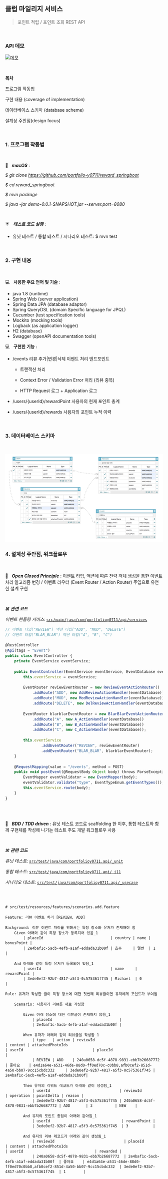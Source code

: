 ## 클럽 마일리지 서비스

> 포인트 적립 / 포인트 조회 REST API

<br/>

### API 데모

[![데모](http://img.youtube.com/vi/7iE5rkEBu9Y/0.jpg)](https://www.youtube.com/watch?v=7iE5rkEBu9Y?t=0s)

<br/>

**목차**

프로그램 작동법

구현 내용 (coverage of implementation)

데이터베이스 스키마 (database scheme)

설계상 주안점(design focus)

<br/>

### 1. 프로그램 작동법

<br/>

🚀 &nbsp; **_macOS_** :

_$ git clone https://github.com/portfolio-y0711/reward_springboot_

_$ cd reward_springboot_

_$ mvn package_

_$ java -jar demo-0.0.1-SNAPSHOT.jar --server.port=8080_

<br/>

☔ ️&nbsp; **_테스트 코드 실행_** :

- 유닛 테스트 / 통합 테스트 / 시나리오 테스트: $ mvn test

<br/>

### 2. 구현 내용

<br/>

💻 &nbsp; **사용한 주요 언어 및 기술** :

- java 1.8 (runtime)
- Spring Web (server application)
- Spring Data JPA (database adaptor)
- Spring QueryDSL (domain Specific language for JPQL)
- Cucumber (test specification tools)
- Mockito (mocking tools)
- Logback (as application logger)
- H2 (database)
- Swagger (openAPI documentation tools)

💻 &nbsp; **구현한 기능** :

- /events 리뷰 추가|변경|삭제 이벤트 처리 엔드포인트

  - 트랜잭션 처리

  - Context Error / Validation Error 처리 (리뷰 중복)

  - HTTP Request 로그 + Application 로그

- /users/{userId}/rewardPoint 사용자의 현재 포인트 총계

- /users/{userId}/rewards 사용자의 포인트 누적 이력

<br/>

### 3. 데이터베이스 스키마

<br/>

![스키마](./scheme.png)

<!--
<br/>

🏗 &nbsp; **_DDL Script_** :

```sql
# PLACES(장소)

CREATE TABLE IF NOT EXISTS

    PLACES (
      placeId VARCHAR PRIMARY KEY,
      country VARCHAR NOT NULL,
      name VARCHAR NOT NULL,
      bonusPoint INTEGER NOT NULL,
      timestamp DATETIME DEFAULT CURRENT_TIMESTAMP NOT NULL

) WITHOUT ROWID;

CREATE INDEX IF NOT EXISTS index_places_country ON PLACES(country);
CREATE INDEX IF NOT EXISTS index_places_name ON PLACES(name);
CREATE INDEX IF NOT EXISTS index_places_country_name ON PLACES(country,name);

# USERS(사용자)

CREATE TABLE IF NOT EXISTS

    USERS (
      userId VARCHAR PRIMARY KEY,
      name VARCHAR NOT NULL,
      rewardPoint INTEGER NOT NULL,
      timestamp DATETIME DEFAULT CURRENT_TIMESTAMP NOT NULL
    ) WITHOUT ROWID;

CREATE INDEX IF NOT EXISTS index_users_name ON users(name);

# REVIEWS(사용자 작성 리뷰)

CREATE TABLE IF NOT EXISTS

    REVIEWS (
      reviewId VARCHAR PRIMARY KEY,
      placeId INTEGER,
      content VARCHAR NOT NULL,
      attachedPhotoIds VARCHAR NOT NULL,
      userId INTEGER,
      rewarded INTEGER NOT NULL,
      timestamp DATETIME DEFAULT CURRENT_TIMESTAMP NOT NULL,

      CONSTRAINT fk_places
      FOREIGN KEY (placeId)
      REFERENCES PLACES (id)

      CONSTRAINT fk_users
      FOREIGN KEY (userId)
      REFERENCES USERS (id)
    ) WITHOUT ROWID;

CREATE INDEX IF NOT EXISTS index_reviews_rewarded ON REVIEWS(rewarded);

# REWARDS(포인트 적립 기록)

CREATE TABLE IF NOT EXISTS

    REWARDS (
      rewardId VARCHAR PRIMARY KEY,
      userId VARCHAR,
      reviewId VARCHAR,
      operation VARCHAR NOT NULL,
      pointDelta INTEGER NOT NULL,
      reason VARCHAR NOT NULL,
      timestamp DATETIME DEFAULT CURRENT_TIMESTAMP NOT NULL,

      CONSTRAINT fk_users_rewards_users
      FOREIGN KEY (userId)
      REFERENCES USERS (id)

    ) WITHOUT ROWID;

CREATE INDEX IF NOT EXISTS index_rewards_reason ON REWARDS(reason);
```
-->

### 4. 설계상 주안점, 워크플로우

<br/>

🎯 &nbsp; **_Open Closed Principle_** : 이벤트 타입, 액션에 따른 전략 객체 생성을 통한 이벤트 처리 알고리즘 변경 / 이벤트 라우터 (Event Router / Action Router) 주입으로 유연한 설계 구현

<br/>

**_⌘ 관련 코드_**

_이벤트 핸들링 서비스_: [`src/main/java/com/portfolioy0711/api/services`](https://github.com/portfolio-y0711/reward_springboot/tree/main/src/main/java/com/portfolioy0711/api/services)

```ts
// 이벤트 타입("REVIEW") 액션 타입("ADD", "MOD", "DELETE")
// 이벤트 타입("BLAR_BLAR") 액션 타입("A", "B", "C")

@RestController
@Api(tags = "Event")
public class EventController {
    private EventService eventService;

    public EventController(EventService eventService, EventDatabase eventDatabase) {
        this.eventService = eventService;

        EventRouter reviewEventRouter = new ReviewEventActionRouter()
            .addRoute("ADD", new AddReviewActionHandler(eventDatabase))
            .addRoute("MOD", new ModReviewActionHandler(eventDatabase))
            .addRoute("DELETE", new DelReviewActionHandler(eventDatabase));

        EventRouter blarblarEventRouter = new BlarBlarEventActionRouter()
            .addRoute("A", new A_ActionHandler(eventDatabase))
            .addRoute("B", new B_ActionHandler(eventDatabase))
            .addRoute("C", new C_ActionHandler(eventDatabase));

        this.eventService
                .addEventRouter("REVIEW", reviewEventRouter)
                .addEventRouter("BLAR_BLAR", blarblarEventRouter);
    }

    @RequestMapping(value = "/events", method = POST)
    public void postEvent(@RequestBody Object body) throws ParseException, JsonProcessingException {
        EventMapper eventValidator = new EventMapper(body);
        eventValidator.validate("type", EventTypeEnum.getEventTypes());
        this.eventService.route(body);
    }
}

```

<br/>

<br/>

🎯 &nbsp; **_BDD / TDD driven_** : 유닛 테스트 코드로 scaffolding 한 이후, 통합 테스트와 함께 구현체를 작성해 나가는 테스트 주도 개발 워크플로우 사용

<br/>

**_⌘ 관련 코드_**

_유닛 테스트_: [`src/test/java/com/portfolioy0711.api/_unit`](https://github.com/portfolio-y0711/reward_springboot/tree/main/src/test/java/com/portfolioy0711/api/_unit)

_통합 테스트_: [`src/test/java/com/portfolioy0711.api/_i11`](https://github.com/portfolio-y0711/reward_springboot/tree/main/src/test/java/com/portfolioy0711/api/_i11)

_시나리오 테스트_: [`src/test/java/com/portfolioy0711.api/_usecase`](https://github.com/portfolio-y0711/reward_springboot/tree/main/src/test/java/com/portfolioy0711/api/_usecase)

<br/>

```Cucumber

# src/test/resources/features/scenarios.add.feature

Feature: 리뷰 이벤트 처리 [REVIEW, ADD]

Background: 리뷰 이벤트 처리를 위해서는 특정 장소와 유저가 존재해야 함
    Given 아래와 같이 특정 장소가 등록되어 있음_1
        | placeId                              | country | name | bonusPoint |
        | 2e4baf1c-5acb-4efb-a1af-eddada31b00f | 호주     | 멜번  | 1          |

    And 아래와 같이 특정 유저가 등록되어 있음_1
        | userId                               | name     | rewardPoint |
        | 3ede0ef2-92b7-4817-a5f3-0c575361f745 | Michael  | 0           |

Rule: 유저가 작성한 글이 특정 장소에 대한 첫번째 리뷰글이면 유저에게 포인트가 부여됨

    Scenario: 사용자가 리뷰를 새로 작성함

        Given 아래 장소에 대한 리뷰글이 존재하지 않음_1
            | placeId                              |
            | 2e4baf1c-5acb-4efb-a1af-eddada31b00f |

        When 유저가 아래와 같이 리뷰글을 작성함_1
            | type   | action | reviewId                              | content | attachedPhotoIds                                                                | userId                               | placeId                              |
            | REVIEW | ADD    | 240a0658-dc5f-4878-9831-ebb7b26687772 | 좋아요    | e4d1a64e-a531-46de-88d0-ff0ed70c-c0bb8,afb0cef2-851d-4a50-bb07-9cc15cbdc332     | 3ede0ef2-92b7-4817-a5f3-0c575361f745 |  2e4baf1c-5acb-4efb-a1af-eddada31b00f|

        Then 유저의 리워드 레코드가 아래와 같이 생성됨_1
            | userId                               | reviewId                              | operation | pointDelta | reason |
            | 3ede0ef2-92b7-4817-a5f3-0c575361f745 | 240a0658-dc5f-4878-9831-ebb7b26687772 | ADD       | 3          | NEW    |

        And 유저의 포인트 총점이 아래와 같아짐_1
            | userId                                | rewardPoint |
            | 3ede0ef2-92b7-4817-a5f3-0c575361f745  | 3           |

        And 유저의 리뷰 레코드가 아래와 같이 생성됨_1
            | reviewId                               | placeId                               | content | attachedPhotoIds                                                           | userId                                | rewarded |
            | 240a0658-dc5f-4878-9831-ebb7b26687772  | 2e4baf1c-5acb-4efb-a1af-eddada31b00f  | 좋아요    | e4d1a64e-a531-46de-88d0-ff0ed70c0bb8,afb0cef2-851d-4a50-bb07-9cc15cbdc332  | 3ede0ef2-92b7-4817-a5f3-0c575361f745  | 1        |

```

